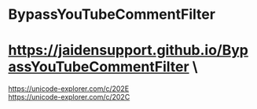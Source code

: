 # BypassYouTubeCommentFilter
# https://jaidensupport.github.io/BypassYouTubeCommentFilter \
https://unicode-explorer.com/c/202E \
https://unicode-explorer.com/c/202C
